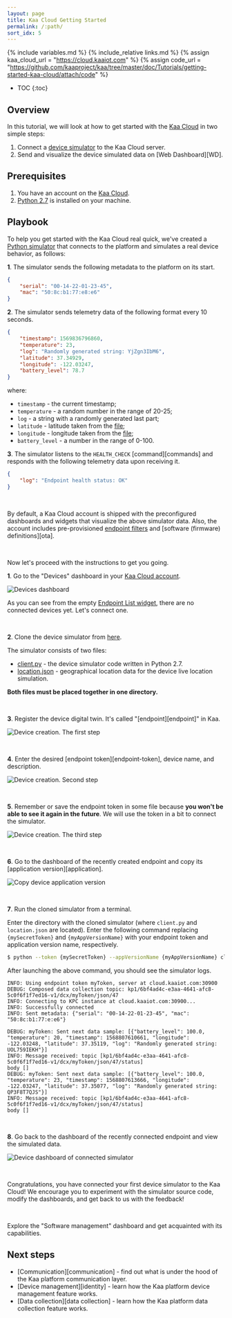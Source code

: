 ```yaml
---
layout: page
title: Kaa Cloud Getting Started
permalink: /:path/
sort_idx: 5
---
```


{% include variables.md %}
{% include_relative links.md %}
{% assign kaa_cloud_url = "https://cloud.kaaiot.com" %}
{% assign code_url = "https://github.com/kaaproject/kaa/tree/master/doc/Tutorials/getting-started-kaa-cloud/attach/code" %}

* TOC
{:toc}


## Overview

In this tutorial, we will look at how to get started with the [Kaa Cloud]({{kaa_cloud_url}}) in two simple steps:
1. Connect a [device simulator]({{code_url}}/client.py) to the Kaa Cloud server.
2. Send and visualize the device simulated data on [Web Dashboard][WD].


## Prerequisites

1. You have an account on the [Kaa Cloud]({{kaa_cloud_url}}).
2. [Python 2.7](https://www.python.org/download/releases/2.7/) is installed on your machine.


## Playbook

To help you get started with the Kaa Cloud real quick, we've created a [Python simulator]({{code_url}}/client.py) that connects to the platform and simulates a real device behavior, as follows: 

**1**. The simulator sends the following metadata to the platform on its start.

```json
{
    "serial": "00-14-22-01-23-45",
    "mac": "50:8c:b1:77:e8:e6"
}
```

**2**. The simulator sends telemetry data of the following format every 10 seconds.

```json
{
    "timestamp": 1569836796860,
    "temperature": 23,
    "log": "Randomly generated string: YjZgn3IbM6",
    "latitude": 37.34929,
    "longitude": -122.03247,
    "battery_level": 78.7
}
```

where: 
- `timestamp` - the current timestamp;
- `temperature` - a random number in the range of 20-25;
- `log` - a string with a randomly generated last part;
- `latitude` - latitude taken from the [file]({{code_url}}/location.json);
- `longitude` - longitude taken from the [file]({{code_url}}/location.json);
- `battery_level` - a number in the range of 0-100.

**3**. The simulator listens to the `HEALTH_CHECK` [command][commands] and responds with the following telemetry data upon receiving it.

```json
{
    "log": "Endpoint health status: OK"
}
```

<br/>

By default, a Kaa Cloud account is shipped with the preconfigured dashboards and widgets that visualize the above simulator data.
Also, the account includes pre-provisioned [endpoint filters]({{docs_url}}EPR/docs/current/Key-service-features/Ep-filters/) and [software (firmware) definitions][ota].

<br/>

Now let's proceed with the instructions to get you going.

**1**. Go to the "Devices" dashboard in your [Kaa Cloud account]({{kaa_cloud_url}}).

![Devices dashboard](attach/img/devices-dashboard.png)

As you can see from the empty [Endpoint List widget]({{docs_url}}WD/docs/current/Widgets/Ep-list/), there are no connected devices yet. 
Let's connect one.

<br/>

**2**. Clone the device simulator from [here]({{code_url}}).

The simulator consists of two files: 
- [client.py]({{code_url}}/client.py) - the device simulator code written in Python 2.7.
- [location.json]({{code_url}}/location.json) - geographical location data for the device live location simulation.

**Both files must be placed together in one directory.**

<br/>

**3**. Register the device digital twin. It's called "[endpoint][endpoint]" in Kaa.

![Device creation. The first step](attach/img/device-creation-1.png)

<br/>

**4**. Enter the desired [endpoint token][endpoint-token], device name, and description. 

![Device creation. Second step](attach/img/device-creation-2.png)

<br/>

**5**. Remember or save the endpoint token in some file because **you won't be able to see it again in the future**.
We will use the token in a bit to connect the simulator.

![Device creation. The third step](attach/img/device-creation-3.png)

<br/>

**6**. Go to the dashboard of the recently created endpoint and copy its [application version][application].

![Copy device application version](attach/img/device-application-version.png)

<br/>

**7**. Run the cloned simulator from a terminal.

Enter the directory with the cloned simulator (where `client.py` and `location.json` are located). 
Enter the following command replacing `{mySecretToken}` and `{myAppVersionName}` with your endpoint token and application version name, respectively.

```bash
$ python --token {mySecretToken} --appVersionName {myAppVersionName} client.py
```

After launching the above command, you should see the simulator logs.

```text
INFO: Using endpoint token myToken, server at cloud.kaaiot.com:30900
DEBUG: Composed data collection topic: kp1/6bf4ad4c-e3aa-4641-afc8-5c0f6f1f7ed16-v1/dcx/myToken/json/47
INFO: Connecting to KPC instance at cloud.kaaiot.com:30900...
INFO: Successfully connected
INFO: Sent metadata: {"serial": "00-14-22-01-23-45", "mac": "50:8c:b1:77:e:e6"}

DEBUG: myToken: Sent next data sample: [{"battery_level": 100.0, "temperature": 20, "timestamp": 1568807610661, "longitude": -122.03248, "latitude": 37.35119, "log": "Randomly generated string: UOL759IEKH"}]
INFO: Message received: topic [kp1/6bf4ad4c-e3aa-4641-afc8-5c0f6f1f7ed16-v1/dcx/myToken/json/47/status]
body []
DEBUG: myToken: Sent next data sample: [{"battery_level": 100.0, "temperature": 23, "timestamp": 1568807613666, "longitude": -122.03247, "latitude": 37.35077, "log": "Randomly generated string: QP3F8T7QJS"}]
INFO: Message received: topic [kp1/6bf4ad4c-e3aa-4641-afc8-5c0f6f1f7ed16-v1/dcx/myToken/json/47/status]
body []
```

<br/>

**8**. Go back to the dashboard of the recently connected endpoint and view the simulated data.

![Device dashboard of connected simulator](attach/img/visualized-device-data.png)

<br/>

Congratulations, you have connected your first device simulator to the Kaa Cloud! We encourage you to experiment with the simulator source code, modify the dashboards, and get back to us with the feedback!

<br/>

Explore the "Software management" dashboard and get acquainted with its capabilities. 

## Next steps

- [Communication][communication] - find out what is under the hood of the Kaa platform communication layer.
- [Device management][identity] - learn how the Kaa platform device management feature works.
- [Data collection][data collection] - learn how the Kaa platform data collection feature works.
